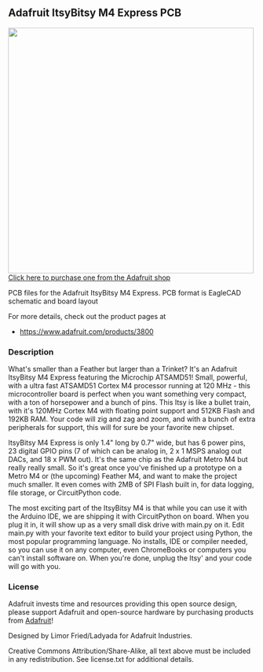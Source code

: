 ## Adafruit ItsyBitsy M4 Express PCB

<a href="http://www.adafruit.com/products/3800"><img src="assets/image.jpg?raw=true" width="500px"><br/>
Click here to purchase one from the Adafruit shop</a>

PCB files for the Adafruit ItsyBitsy M4 Express. PCB format is EagleCAD schematic and board layout

For more details, check out the product pages at
* https://www.adafruit.com/products/3800

### Description

What's smaller than a Feather but larger than a Trinket? It's an Adafruit ItsyBitsy M4 Express featuring the Microchip ATSAMD51! Small, powerful, with a ultra fast ATSAMD51 Cortex M4 processor running at 120 MHz - this microcontroller board is perfect when you want something very compact, with a ton of horsepower and a bunch of pins. This Itsy is like a bullet train, with it's 120MHz Cortex M4 with floating point support and 512KB Flash and 192KB RAM. Your code will zig and zag and zoom, and with a bunch of extra peripherals for support, this will for sure be your favorite new chipset.

ItsyBitsy M4 Express is only 1.4" long by 0.7" wide, but has 6 power pins, 23 digital GPIO pins (7 of which can be analog in, 2 x 1 MSPS analog out DACs, and 18 x PWM out). It's the same chip as the Adafruit Metro M4 but really really small. So it's great once you've finished up a prototype on a Metro M4 or (the upcoming) Feather M4, and want to make the project much smaller. It even comes with 2MB of SPI Flash built in, for data logging, file storage, or CircuitPython code.

The most exciting part of the ItsyBitsy M4 is that while you can use it with the Arduino IDE, we are shipping it with CircuitPython on board. When you plug it in, it will show up as a very small disk drive with main.py on it. Edit main.py with your favorite text editor to build your project using Python, the most popular programming language. No installs, IDE or compiler needed, so you can use it on any computer, even ChromeBooks or computers you can't install software on. When you're done, unplug the Itsy' and your code will go with you.

### License

Adafruit invests time and resources providing this open source design, please support Adafruit and open-source hardware by purchasing products from [Adafruit](https://www.adafruit.com)!

Designed by Limor Fried/Ladyada for Adafruit Industries.

Creative Commons Attribution/Share-Alike, all text above must be included in any redistribution. See license.txt for additional details.
